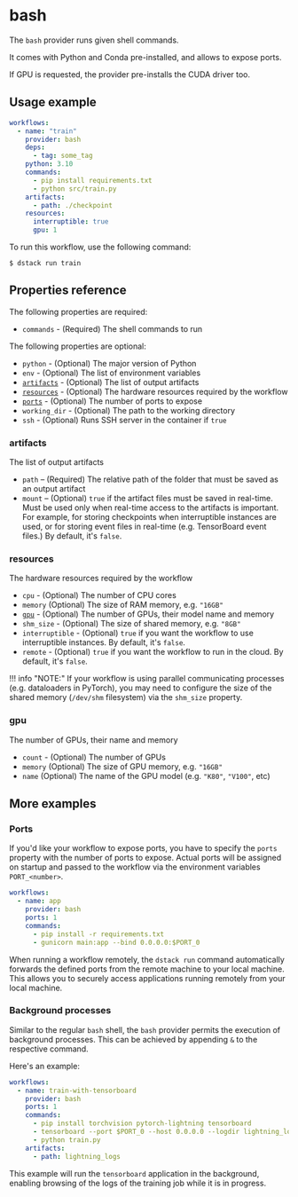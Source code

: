 # bash

The `bash` provider runs given shell commands. 

It comes with Python and Conda pre-installed, and allows to expose ports. 

If GPU is requested, the provider pre-installs the CUDA driver too.

## Usage example

<div editor-title=".dstack/workflows/bash-example.yaml"> 

```yaml
workflows:
  - name: "train"
    provider: bash
    deps:
      - tag: some_tag
    python: 3.10
    commands:
      - pip install requirements.txt
      - python src/train.py
    artifacts: 
      - path: ./checkpoint
    resources:
      interruptible: true
      gpu: 1
```

</div>

To run this workflow, use the following command:

<div class="termy">

```shell
$ dstack run train
```

</div>

## Properties reference

The following properties are required:

- `commands` - (Required) The shell commands to run

The following properties are optional:

- `python` - (Optional) The major version of Python
- `env` - (Optional) The list of environment variables 
- [`artifacts`](#artifacts) - (Optional) The list of output artifacts
- [`resources`](#resources) - (Optional) The hardware resources required by the workflow
- [`ports`](#ports) - (Optional) The number of ports to expose
- `working_dir` - (Optional) The path to the working directory
- `ssh` - (Optional) Runs SSH server in the container if `true`

### artifacts

The list of output artifacts

- `path` – (Required) The relative path of the folder that must be saved as an output artifact
- `mount` – (Optional) `true` if the artifact files must be saved in real-time.
    Must be used only when real-time access to the artifacts is important. 
    For example, for storing checkpoints when interruptible instances are used, or for storing
    event files in real-time (e.g. TensorBoard event files.)
    By default, it's `false`.

### resources

The hardware resources required by the workflow

- `cpu` - (Optional) The number of CPU cores
- `memory` (Optional) The size of RAM memory, e.g. `"16GB"`
- [`gpu`](#gpu) - (Optional) The number of GPUs, their model name and memory
- `shm_size` - (Optional) The size of shared memory, e.g. `"8GB"`
- `interruptible` - (Optional) `true` if you want the workflow to use interruptible instances.
    By default, it's `false`.
- `remote` - (Optional) `true` if you want the workflow to run in the cloud.
   By default, it's `false`.

!!! info "NOTE:"
    If your workflow is using parallel communicating processes (e.g. dataloaders in PyTorch), 
    you may need to configure the size of the shared memory (`/dev/shm` filesystem) via the `shm_size` property.

### gpu

The number of GPUs, their name and memory

- `count` - (Optional) The number of GPUs
- `memory` (Optional) The size of GPU memory, e.g. `"16GB"`
- `name` (Optional) The name of the GPU model (e.g. `"K80"`, `"V100"`, etc)

## More examples

### Ports

If you'd like your workflow to expose ports, you have to specify the `ports` property with the number
of ports to expose. Actual ports will be assigned on startup and passed to the workflow via the environment
variables `PORT_<number>`.

<div editor-title=".dstack/workflows/app-example.yaml">

```yaml
workflows:
  - name: app
    provider: bash
    ports: 1
    commands: 
      - pip install -r requirements.txt
      - gunicorn main:app --bind 0.0.0.0:$PORT_0
```

</div>

When running a workflow remotely, the `dstack run` command automatically forwards the defined ports from the remote machine to your local machine.
This allows you to securely access applications running remotely from your local machine.

### Background processes

Similar to the regular `bash` shell, the `bash` provider permits the execution of background processes. This can be achieved
by appending `&` to the respective command.

Here's an example:

<div editor-title=".dstack/workflows/ping-background.yaml">

```yaml
workflows:
  - name: train-with-tensorboard
    provider: bash
    ports: 1
    commands:
      - pip install torchvision pytorch-lightning tensorboard
      - tensorboard --port $PORT_0 --host 0.0.0.0 --logdir lightning_logs &
      - python train.py
    artifacts:
      - path: lightning_logs
```

</div>

This example will run the `tensorboard` application in the background, enabling browsing of the logs of the training
job while it is in progress.